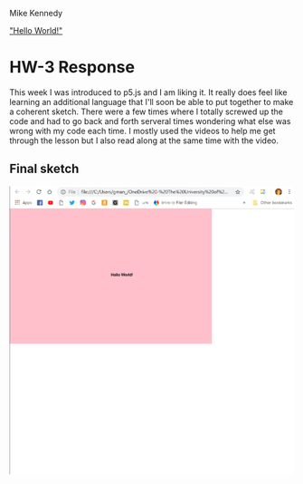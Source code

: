 Mike Kennedy

["Hello World!"](https://mkennedy87.github.io/120-work/hw-3/)


# HW-3 Response

This week I was introduced to p5.js and I am liking it. It really does feel like learning an additional language that I'll soon be able to put together to make a coherent sketch. There were a few times where I totally screwed up the code and had to go back and forth serveral times wondering what else was wrong with my code each time.
I mostly used the videos to help me get through the lesson but I also read along at the same time with the video.

## Final sketch

![This is my final hw-3 sketch](images/hw-3_image.png)
